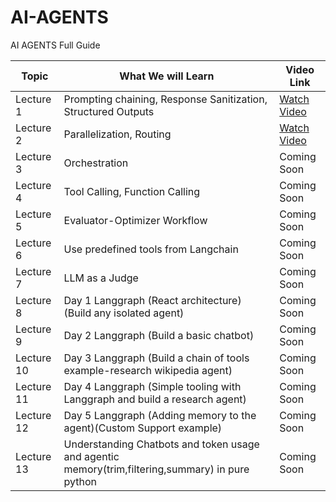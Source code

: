 # AI-AGENTS
AI AGENTS Full Guide

| Topic | What We will Learn | Video Link |
|-------|---------------|------------|
| Lecture 1 | Prompting chaining, Response Sanitization, Structured Outputs | [Watch Video](https://www.youtube.com/watch?v=6jmIyVCVIuc) |
| Lecture 2 | Parallelization, Routing | [Watch Video](https://youtu.be/iZWfeJ6tQkI) |
| Lecture 3 | Orchestration | Coming Soon |
| Lecture 4 | Tool Calling, Function Calling | Coming Soon |
| Lecture 5 | Evaluator-Optimizer Workflow | Coming Soon |
| Lecture 6 | Use predefined tools from Langchain | Coming Soon |
| Lecture 7 | LLM as a Judge | Coming Soon |
| Lecture 8 | Day 1 Langgraph (React architecture) (Build any isolated agent) | Coming Soon |
| Lecture 9 | Day 2 Langgraph (Build a basic chatbot) | Coming Soon |
| Lecture 10 | Day 3 Langgraph (Build a chain of tools example-research wikipedia agent) | Coming Soon |
| Lecture 11 | Day 4 Langgraph (Simple tooling with Langgraph and build a research agent) | Coming Soon |
| Lecture 12 | Day 5 Langgraph (Adding memory to the agent)(Custom Support example) | Coming Soon |
| Lecture 13 | Understanding Chatbots and token usage and agentic memory(trim,filtering,summary) in pure python | Coming Soon |

